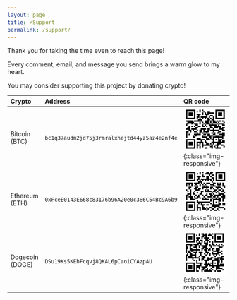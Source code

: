 ```yaml
---
layout: page
title: ⚡Support
permalink: /support/
---
```


Thank you for taking the time even to reach this page!

Every comment, email, and message you send brings a warm glow to my heart.

You may consider supporting this project by donating crypto!

| Crypto            | Address | QR code |
|:-------------------|:-----|:-----------|
| Bitcoin (BTC)     |  `bc1q37audm2jd75j3rmralxhejtd44yz5az4e2nf4e` | ![](/images/my-bitcoin-wallet.jpg){:class="img-responsive"}
| Ethereum (ETH)    |  `0xFceE0143E668c83176b96A20e0c386C54Bc9A6b9` | ![](/images/my-ethereum-wallet.jpg){:class="img-responsive"}
| Dogecoin (DOGE)   |  `DSu19Ks5KEbFcqvj8QKAL6pCaoiCYAzpAU` | ![](/images/my_dogecoin-wallet.jpg){:class="img-responsive"}




